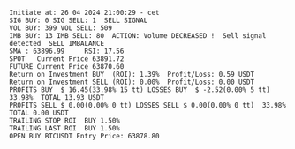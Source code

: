     Initiate at: 26 04 2024 21:00:29 - cet
    SIG BUY: 0 SIG SELL: 1  SELL SIGNAL
    VOL BUY: 399 VOL SELL: 509
    IMB BUY: 13 IMB SELL: 80  ACTION: Volume DECREASED !  Sell signal detected  SELL IMBALANCE
    SMA : 63896.99     RSI: 17.56
    SPOT   Current Price 63891.72
    FUTURE Current Price 63870.60
    Return on Investment BUY  (ROI): 1.39%  Profit/Loss: 0.59 USDT
    Return on Investment SELL (ROI): 0.00%  Profit/Loss: 0.00 USDT
    PROFITS BUY  $ 16.45(33.98% 15 tt) LOSSES BUY  $ -2.52(0.00% 5 tt)  33.98%  TOTAL 13.93 USDT
    PROFITS SELL $ 0.00(0.00% 0 tt) LOSSES SELL $ 0.00(0.00% 0 tt)  33.98%  TOTAL 0.00 USDT
    TRAILING STOP ROI  BUY 1.50%
    TRAILING LAST ROI  BUY 1.50%
    OPEN BUY BTCUSDT Entry Price: 63878.80
